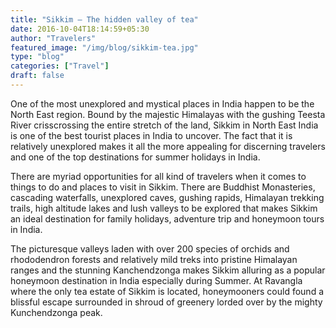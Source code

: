 ```yaml
---
title: "Sikkim — The hidden valley of tea"
date: 2016-10-04T18:14:59+05:30
author: "Travelers"
featured_image: "/img/blog/sikkim-tea.jpg"
type: "blog"
categories: ["Travel"]
draft: false
---
```


<p>One of the most unexplored and mystical places in India happen to be the North East region. Bound by the majestic Himalayas with the gushing Teesta River crisscrossing the entire stretch of the land, Sikkim in North East India is one of the best tourist places in India to uncover. The fact that it is relatively unexplored makes it all the more appealing for discerning travelers and one of the top destinations for summer holidays in India.
</p>
<p>There are myriad opportunities for all kind of travelers when it comes to things to do and places to visit in Sikkim. There are Buddhist Monasteries, cascading waterfalls, unexplored caves, gushing rapids, Himalayan trekking trails, high altitude lakes and lush valleys to be explored that makes Sikkim an ideal destination for family holidays, adventure trip and honeymoon tours in India.</p>

<p>The picturesque valleys laden with over 200 species of orchids and rhododendron forests and relatively mild treks into pristine Himalayan ranges and the stunning Kanchendzonga makes Sikkim alluring as a popular honeymoon destination in India especially during Summer. At Ravangla where the only tea estate of Sikkim is located, honeymooners could found a blissful escape surrounded in shroud of greenery lorded over by the mighty Kunchendzonga peak.</p>